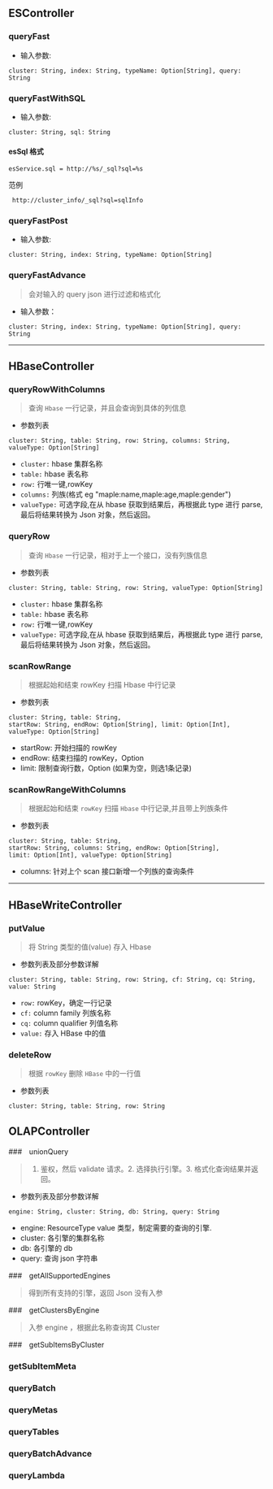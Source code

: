 ## ESController

### queryFast

- 输入参数:

```
cluster: String, index: String, typeName: Option[String], query: String
```

### queryFastWithSQL

- 输入参数:

```
cluster: String, sql: String
```

#### esSql 格式

```
esService.sql = http://%s/_sql?sql=%s
```

范例

```
 http://cluster_info/_sql?sql=sqlInfo
```

### queryFastPost

- 输入参数:

```
cluster: String, index: String, typeName: Option[String]
```

### queryFastAdvance

> 会对输入的 query json 进行过滤和格式化

- 输入参数：

```
cluster: String, index: String, typeName: Option[String], query: String
```

---

## HBaseController

### queryRowWithColumns

> 查询 `Hbase` 一行记录，并且会查询到具体的列信息

- 参数列表

```
cluster: String, table: String, row: String, columns: String, valueType: Option[String]
```

- `cluster:` hbase 集群名称
- `table:` hbase 表名称
- `row:` 行唯一键,rowKey
- `columns:` 列族(格式 eg "maple:name,maple:age,maple:gender")
- `valueType:` 可选字段,在从 hbase 获取到结果后，再根据此 type 进行 parse,最后将结果转换为 Json 对象，然后返回。

### queryRow

> 查询 `Hbase` 一行记录，相对于上一个接口，没有列族信息

- 参数列表

```
cluster: String, table: String, row: String, valueType: Option[String]
```

- `cluster:` hbase 集群名称
- `table:` hbase 表名称
- `row:` 行唯一键,rowKey
- `valueType:` 可选字段,在从 hbase 获取到结果后，再根据此 type 进行 parse,最后将结果转换为 Json 对象，然后返回。

### scanRowRange

> 根据起始和结束 rowKey 扫描 Hbase 中行记录

- 参数列表

```
cluster: String, table: String,
startRow: String, endRow: Option[String], limit: Option[Int], valueType: Option[String]
```

- startRow: 开始扫描的 rowKey
- endRow: 结束扫描的 rowKey，Option
- limit: 限制查询行数，Option (如果为空，则选1条记录)

### scanRowRangeWithColumns

> 根据起始和结束 `rowKey` 扫描 `Hbase` 中行记录,并且带上列族条件

- 参数列表

```
cluster: String, table: String,
startRow: String, columns: String, endRow: Option[String],
limit: Option[Int], valueType: Option[String]
```

- columns: 针对上个 scan 接口新增一个列族的查询条件

---

## HBaseWriteController

### putValue

> 将 String 类型的值(value) 存入 Hbase

- 参数列表及部分参数详解

```
cluster: String, table: String, row: String, cf: String, cq: String, value: String
```

- `row:` rowKey，确定一行记录
- `cf:` column family 列族名称
- `cq:` column qualifier 列值名称
- `value:` 存入 HBase 中的值

### deleteRow

> 根据 `rowKey` 删除 `HBase` 中的一行值

- 参数列表

```
cluster: String, table: String, row: String
```

## OLAPController

###　unionQuery

> 1. 鉴权，然后 validate 请求。2. 选择执行引擎。3. 格式化查询结果并返回。

- 参数列表及部分参数详解

```
engine: String, cluster: String, db: String, query: String
```

- engine: ResourceType value 类型，制定需要的查询的引擎.
- cluster: 各引擎的集群名称
- db: 各引擎的 db
- query: 查询 json 字符串

###　getAllSupportedEngines

> 得到所有支持的引擎，返回 Json
> 没有入参

###　getClustersByEngine

> 入参 engine ，根据此名称查询其 Cluster

###　getSubItemsByCluster

### getSubItemMeta

### queryBatch

### queryMetas

### queryTables

### queryBatchAdvance

### queryLambda
